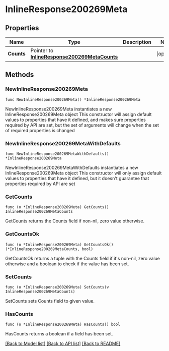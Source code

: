 # InlineResponse200269Meta

## Properties

Name | Type | Description | Notes
------------ | ------------- | ------------- | -------------
**Counts** | Pointer to [**InlineResponse200269MetaCounts**](InlineResponse200269MetaCounts.md) |  | [optional] 

## Methods

### NewInlineResponse200269Meta

`func NewInlineResponse200269Meta() *InlineResponse200269Meta`

NewInlineResponse200269Meta instantiates a new InlineResponse200269Meta object
This constructor will assign default values to properties that have it defined,
and makes sure properties required by API are set, but the set of arguments
will change when the set of required properties is changed

### NewInlineResponse200269MetaWithDefaults

`func NewInlineResponse200269MetaWithDefaults() *InlineResponse200269Meta`

NewInlineResponse200269MetaWithDefaults instantiates a new InlineResponse200269Meta object
This constructor will only assign default values to properties that have it defined,
but it doesn't guarantee that properties required by API are set

### GetCounts

`func (o *InlineResponse200269Meta) GetCounts() InlineResponse200269MetaCounts`

GetCounts returns the Counts field if non-nil, zero value otherwise.

### GetCountsOk

`func (o *InlineResponse200269Meta) GetCountsOk() (*InlineResponse200269MetaCounts, bool)`

GetCountsOk returns a tuple with the Counts field if it's non-nil, zero value otherwise
and a boolean to check if the value has been set.

### SetCounts

`func (o *InlineResponse200269Meta) SetCounts(v InlineResponse200269MetaCounts)`

SetCounts sets Counts field to given value.

### HasCounts

`func (o *InlineResponse200269Meta) HasCounts() bool`

HasCounts returns a boolean if a field has been set.


[[Back to Model list]](../README.md#documentation-for-models) [[Back to API list]](../README.md#documentation-for-api-endpoints) [[Back to README]](../README.md)


